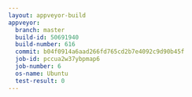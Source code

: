 ```yaml
---
layout: appveyor-build
appveyor:
  branch: master
  build-id: 50691940
  build-number: 616
  commit: b04f0914a6aad266fd765cd2b7e4092c9d90b45f
  job-id: pccua2w37ybpmap6
  job-number: 6
  os-name: Ubuntu
  test-result: 0
---
```

